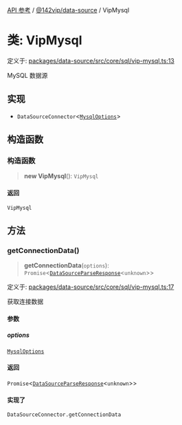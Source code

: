 [API 参考](../wiki/Home) / [@142vip/data-source](../wiki/@142vip.data-source) / VipMysql

# 类: VipMysql

定义于: [packages/data-source/src/core/sql/vip-mysql.ts:13](https://github.com/142vip/core-x/blob/5281e59d2cdd2de59e1ea761d17ed7fe118d1e60/packages/data-source/src/core/sql/vip-mysql.ts#L13)

MySQL 数据源

## 实现

* `DataSourceConnector`<[`MysqlOptions`](../wiki/@142vip.data-source.%E6%8E%A5%E5%8F%A3.MysqlOptions)>

## 构造函数

### 构造函数

> **new VipMysql**(): `VipMysql`

#### 返回

`VipMysql`

## 方法

### getConnectionData()

> **getConnectionData**(`options`): `Promise`<[`DataSourceParseResponse`](../wiki/@142vip.data-source.%E6%8E%A5%E5%8F%A3.DataSourceParseResponse)<`unknown`>>

定义于: [packages/data-source/src/core/sql/vip-mysql.ts:17](https://github.com/142vip/core-x/blob/5281e59d2cdd2de59e1ea761d17ed7fe118d1e60/packages/data-source/src/core/sql/vip-mysql.ts#L17)

获取连接数据

#### 参数

##### options

[`MysqlOptions`](../wiki/@142vip.data-source.%E6%8E%A5%E5%8F%A3.MysqlOptions)

#### 返回

`Promise`<[`DataSourceParseResponse`](../wiki/@142vip.data-source.%E6%8E%A5%E5%8F%A3.DataSourceParseResponse)<`unknown`>>

#### 实现了

`DataSourceConnector.getConnectionData`
